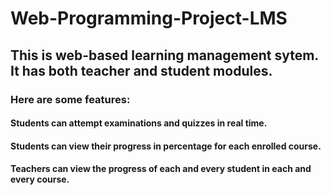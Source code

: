 # Web-Programming-Project-LMS

## This is web-based learning management sytem. It has both teacher and student modules.

### Here are some features:
  #### Students can attempt examinations and quizzes in real time.
  #### Students can view their progress in percentage for each enrolled course.
  #### Teachers can view the progress of each and every student in each and every course.
